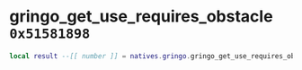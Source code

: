 # gringo_get_use_requires_obstacle `0x51581898`

```lua
local result --[[ number ]] = natives.gringo.gringo_get_use_requires_obstacle(_unk0 --[[ number ]])
```